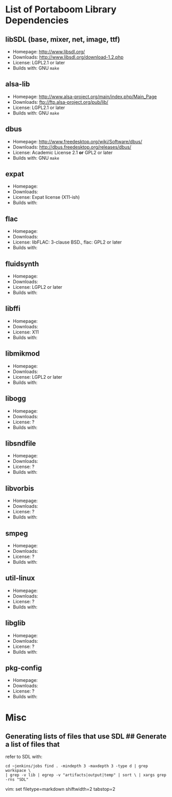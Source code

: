 # List of Portaboom Library Dependencies #

## libSDL (base, mixer, net, image, ttf) ##
- Homepage: http://www.libsdl.org/
- Downloads: http://www.libsdl.org/download-1.2.php
- License: LGPL2.1 or later
- Builds with: GNU `make`

## alsa-lib ##
- Homepage: http://www.alsa-project.org/main/index.php/Main_Page
- Downloads: ftp://ftp.alsa-project.org/pub/lib/
- License: LGPL2.1 or later
- Builds with: GNU `make`

## dbus ##
- Homepage: http://www.freedesktop.org/wiki/Software/dbus/
- Downloads: http://dbus.freedesktop.org/releases/dbus/
- License: Academic License 2.1 **or** GPL2 or later
- Builds with: GNU `make`

## expat ##
- Homepage:
- Downloads:
- License: Expat license (X11-ish)
- Builds with:

## flac ##
- Homepage:
- Downloads:
- License: libFLAC: 3-clause BSD., flac: GPL2 or later
- Builds with:

## fluidsynth ##
- Homepage:
- Downloads:
- License: LGPL2 or later
- Builds with:

## libffi ##
- Homepage:
- Downloads:
- License: X11
- Builds with:

## libmikmod ##
- Homepage:
- Downloads:
- License: LGPL2 or later
- Builds with:

## libogg ##
- Homepage:
- Downloads:
- License: ?
- Builds with:

## libsndfile ##
- Homepage:
- Downloads:
- License: ?
- Builds with:

## libvorbis ##
- Homepage:
- Downloads:
- License: ?
- Builds with:

## smpeg ##
- Homepage:
- Downloads:
- License: ?
- Builds with:

## util-linux ##
- Homepage:
- Downloads:
- License: ?
- Builds with:

## libglib ##
- Homepage:
- Downloads:
- License: ?
- Builds with:

## pkg-config ##
- Homepage:
- Downloads:
- License: ?
- Builds with:

# Misc #

## Generating lists of files that use SDL ## Generate a list of files that
refer to SDL with:

    cd ~jenkins/jobs find . -mindepth 3 -maxdepth 3 -type d | grep workspace \
    | grep -v lib | egrep -v "artifacts|output|temp" | sort \ | xargs grep
    -rns "SDL" 


vim: set filetype=markdown shiftwidth=2 tabstop=2 
